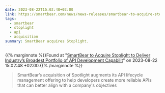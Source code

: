 ```yaml
---
date: 2023-08-22T15:02:48+02:00
link: https://smartbear.com/news/news-releases/smartbear-to-acquire-stoplight/?utm_campaign=Corporate&utm_medium=email&_hsmi=271141433&_hsenc=p2ANqtz-8ZODyZzzqEBbhf_X6nQYmokx897fzbJisRFypODgNgD6LFCc25rkc18UA9mL59C-KfOfrRVjOFZLR2BuBqP4uJK0BqAw&utm_content=271141433&utm_source=hs_email
tags:
  - smartbear
  - stoplight
  - api
  - acquisition
summary: SmartBear acquires Stoplight.
---
```

{{% marginnote %}}Found at "[SmartBear to Acquire Stoplight to Deliver Industry’s Broadest Portfolio of API Development Capabilit](https://web.archive.org/web/20230822150248/https://smartbear.com/news/news-releases/smartbear-to-acquire-stoplight/?utm_campaign=Corporate&utm_medium=email&_hsmi=271141433&_hsenc=p2ANqtz-8ZODyZzzqEBbhf_X6nQYmokx897fzbJisRFypODgNgD6LFCc25rkc18UA9mL59C-KfOfrRVjOFZLR2BuBqP4uJK0BqAw&utm_content=271141433&utm_source=hs_email)" on 2023-08-22 15:02:48 +02:00.{{% /marginnote %}}

> SmartBear’s acquisition of Spotlight augments its API lifecycle management offering to help developers create more reliable APIs that can better align with a company's objectives